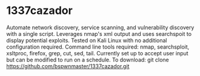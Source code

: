 # 1337cazador
Automate network discovery, service scanning, and vulnerability discovery with a single script. Leverages nmap's xml output and uses searchspoit to display potential exploits.
Tested on Kali Linux with no additional configuration required.
Command line tools required:
nmap, searchsploit, xsltproc, firefox, grep, cut, sed, tail. Currently set up to accept user input but can be modified to run on a schedule.
To download:
git clone https://github.com/bspwnmaster/1337cazador.git

